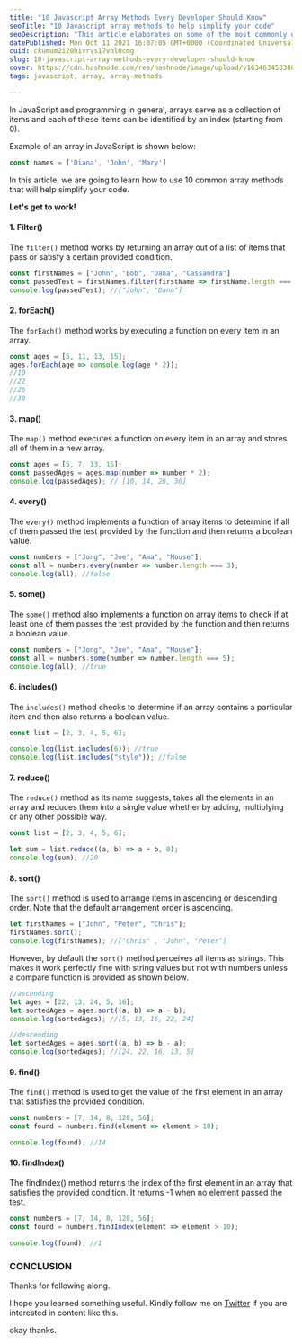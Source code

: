```yaml
---
title: "10 Javascript Array Methods Every Developer Should Know"
seoTitle: "10 Javascript array methods to help simplify your code"
seoDescription: "This article elaborates on some of the most commonly used array methods that can help web developers simplify their code."
datePublished: Mon Oct 11 2021 16:07:05 GMT+0000 (Coordinated Universal Time)
cuid: ckumum2i20hivrvs17vhl0cmg
slug: 10-javascript-array-methods-every-developer-should-know
cover: https://cdn.hashnode.com/res/hashnode/image/upload/v1634634533867/XBwO4r0Hw.png
tags: javascript, array, array-methods

---
```


In JavaScript and programming in general, arrays serve as a collection of items and each of these items can be identified by an index (starting from 0).

Example of an array in JavaScript is shown below:

```javascript
const names = ['Diana', 'John', 'Mary']
```

In this article, we are going to learn how to use 10 common array methods that will help simplify your code.

**Let's get to work!**

#### 1\. Filter()

The `filter()` method works by returning an array out of a list of items that pass or satisfy a certain provided condition.

```javascript
const firstNames = ["John", "Bob", "Dana", "Cassandra"]
const passedTest = firstNames.filter(firstName => firstName.length === 4);
console.log(passedTest); //["John", "Dana"]
```

#### 2\. forEach()

The `forEach()` method works by executing a function on every item in an array.

```javascript
const ages = [5, 11, 13, 15];
ages.forEach(age => console.log(age * 2));
//10
//22
//26
//30
```

#### 3\. map()

The `map()` method executes a function on every item in an array and stores all of them in a new array.

```javascript
const ages = [5, 7, 13, 15];
const passedAges = ages.map(number => number * 2);
console.log(passedAges); // [10, 14, 26, 30]
```

#### 4\. every()

The `every()` method implements a function of array items to determine if all of them passed the test provided by the function and then returns a boolean value.

```javascript
const numbers = ["Jong", "Joe", "Ama", "Mouse"];
const all = numbers.every(number => number.length === 3);
console.log(all); //false
```

#### 5\. some()

The `some()` method also implements a function on array items to check if at least one of them passes the test provided by the function and then returns a boolean value.

```javascript
const numbers = ["Jong", "Joe", "Ama", "Mouse"];
const all = numbers.some(number => number.length === 5);
console.log(all); //true
```

#### 6\. includes()

The `includes()` method checks to determine if an array contains a particular item and then also returns a boolean value.

```javascript
const list = [2, 3, 4, 5, 6];

console.log(list.includes(6)); //true
console.log(list.includes("style")); //false
```

#### 7\. reduce()

The `reduce()` method as its name suggests, takes all the elements in an array and reduces them into a single value whether by adding, multiplying or any other possible way.

```javascript
const list = [2, 3, 4, 5, 6];

let sum = list.reduce((a, b) => a + b, 0);
console.log(sum); //20
```

#### 8\. sort()

The `sort()` method is used to arrange items in ascending or descending order. Note that the default arrangement order is ascending.

```javascript
let firstNames = ["John", "Peter", "Chris"];
firstNames.sort();
console.log(firstNames); //["Chris" , "John", "Peter"]
```

However, by default the `sort()` method perceives all items as strings. This makes it work perfectly fine with string values but not with numbers unless a compare function is provided as shown below.

```javascript
//ascending
let ages = [22, 13, 24, 5, 16];
let sortedAges = ages.sort((a, b) => a - b);
console.log(sortedAges); //[5, 13, 16, 22, 24]

//descending
let sortedAges = ages.sort((a, b) => b - a);
console.log(sortedAges); //[24, 22, 16, 13, 5]
```

#### 9\. find()

The `find()` method is used to get the value of the first element in an array that satisfies the provided condition.

```javascript
const numbers = [7, 14, 8, 128, 56];
const found = numbers.find(element => element > 10);

console.log(found); //14
```

#### 10\. findIndex()

The findIndex() method returns the index of the first element in an array that satisfies the provided condition. It returns -1 when no element passed the test.

```javascript
const numbers = [7, 14, 8, 128, 56];
const found = numbers.findIndex(element => element > 10);

console.log(found); //1
```

### CONCLUSION

Thanks for following along.

I hope you learned something useful. Kindly follow me on [Twitter](https://twitter.com/alege_dev) if you are interested in content like this.

okay thanks.

